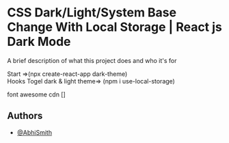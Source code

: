 
#  CSS Dark/Light/System Base Change With Local Storage | React js Dark Mode

A brief description of what this project does and who it's for

Start =>(npx create-react-app dark-theme) <br/>
Hooks Togel dark & light theme=> (npm i use-local-storage)


font awesome cdn [<script src="https://kit.fontawesome.com/bb7a83fd20.js" crossorigin="anonymous"></script>]


## Authors

- [@AbhiSmith](https://github.com/AbhiSmith)

